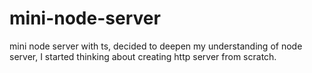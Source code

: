 # mini-node-server
mini node server with ts, decided to deepen my understanding of node server, I started thinking about creating http server from scratch.
